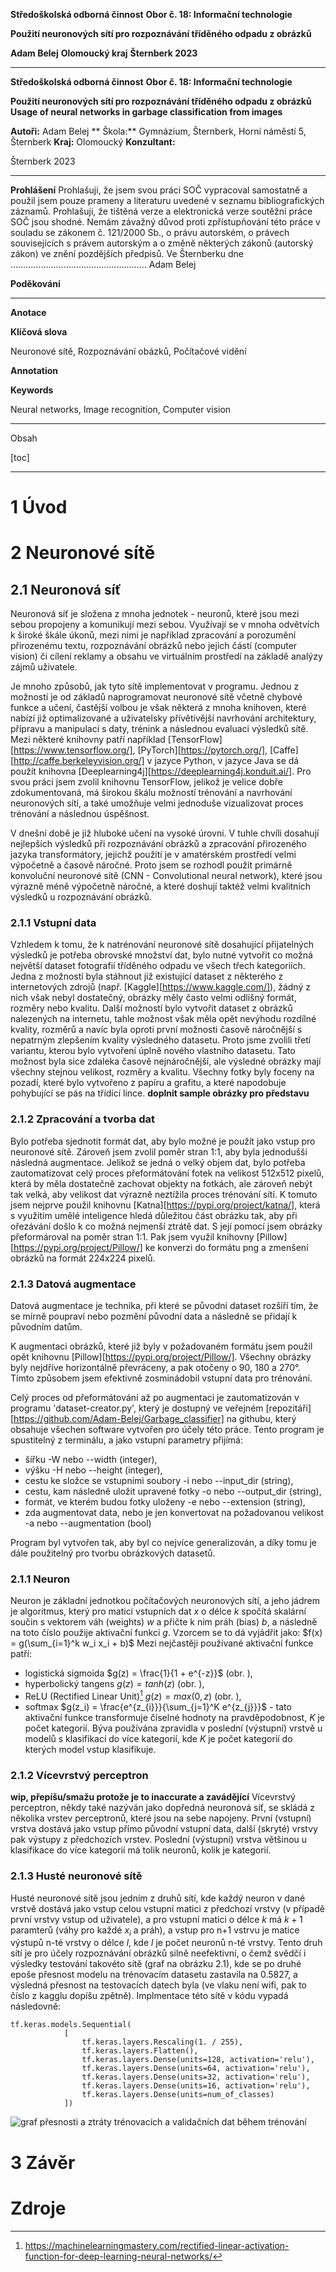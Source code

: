 **Středoškolská odborná činnost**
**Obor č. 18: Informační technologie**

**Použití neuronových sítí pro rozpoznávání tříděného odpadu z obrázků**

**Adam Belej**
**Olomoucký kraj**
**Šternberk 2023**

***

**Středoškolská odborná činnost**
**Obor č. 18: Informační technologie**

**Použití neuronových sítí pro rozpoznávání tříděného odpadu z obrázků**
**Usage of neural networks in garbage classification from images**

**Autoři:** Adam Belej
** Škola:** Gymnázium, Šternberk, Horní náměstí 5, Šternberk
**Kraj:** Olomoucký
**Konzultant:** 

Šternberk 2023

***

**Prohlášení**
Prohlašuji, že jsem svou práci SOČ vypracoval samostatně a použil jsem pouze prameny
a literaturu uvedené v seznamu bibliografických záznamů.
Prohlašuji, že tištěná verze a elektronická verze soutěžní práce SOČ jsou shodné.
Nemám závažný důvod proti zpřístupňování této práce v souladu se zákonem č. 121/2000 Sb.,
o právu autorském, o právech souvisejících s právem autorským a o změně některých zákonů
(autorský zákon) ve znění pozdějších předpisů.
Ve Šternberku dne  ………………………………………………
Adam Belej


**Poděkování**

***

**Anotace**

**Klíčová slova**

Neuronové sítě, Rozpoznávání obázků, Počítačové vidění

**Annotation**

**Keywords**

Neural networks, Image recognition, Computer vision

***

Obsah

[toc]

***

# 1 Úvod


# 2 Neuronové sítě

## 2.1 Neuronová síť

Neuronová síť je složena z mnoha jednotek - neuronů, které jsou mezi sebou propojeny a komunikují mezi sebou. Využívají se v mnoha odvětvích k široké škále úkonů, mezi nimi je například zpracování a porozumění přirozenému textu, rozpoznávání obrázků nebo jejich částí (computer vision) či cílení reklamy a obsahu ve virtuálním prostředí na základě analýzy zájmů uživatele. 

Je mnoho způsobů, jak tyto sítě implementovat v programu. Jednou z možností je od základů naprogramovat neuronové sítě včetně chybové funkce a učení, častější volbou je však některá z mnoha knihoven, které nabízí již optimalizované a uživatelsky přívětivější navrhování architektury, přípravu a manipulaci s daty, trénink a následnou evaluaci výsledků sítě. Mezi některé knihovny patří například [TensorFlow][https://www.tensorflow.org/], [PyTorch][https://pytorch.org/], [Caffe][http://caffe.berkeleyvision.org/] v jazyce Python, v jazyce Java se dá použít knihovna [Deeplearning4j][https://deeplearning4j.konduit.ai/]. Pro svou práci jsem zvolil knihovnu TensorFlow, jelikož je velice dobře zdokumentovaná, má širokou škálu možností trénování a navrhování neuronových sítí, a také umožňuje velmi jednoduše vizualizovat proces trénování a následnou úspěšnost.

V dnešní době je již hluboké učení na vysoké úrovni. V tuhle chvíli dosahují nejlepších výsledků při rozpoznávání obrázků a zpracování přirozeného jazyka transformátory, jejichž použití je v amatérském prostředí velmi výpočetně a časově náročné. Proto jsem se rozhodl použít primárně konvoluční neuronové sítě (CNN - Convolutional neural network), které jsou výrazně méně výpočetně náročné, a které doshují taktéž velmi kvalitních výsledků u rozpoznávání obrázků.

### 2.1.1 Vstupní data

Vzhledem k tomu, že k natrénování neuronové sítě dosahující přijatelných výsledků je potřeba obrovské množství dat, bylo nutné vytvořit co možná největší dataset fotografií tříděného odpadu ve všech třech kategoriích. Jedna z možností byla stáhnout již existující dataset z některého z internetových zdrojů (např. [Kaggle][https://www.kaggle.com/]), žádný z nich však nebyl dostatečný, obrázky měly často velmi odlišný formát, rozměry nebo kvalitu. Další možností bylo vytvořit dataset z obrázků nalezených na internetu, tahle možnost však měla opět nevýhodu rozdílné kvality, rozměrů a navíc byla oproti první možnosti časově náročnější s nepatrným zlepšením kvality výsledného datasetu. Proto jsme zvolili třetí variantu, kterou bylo vytvoření úplně nového vlastního datasetu. Tato možnost byla sice zdaleka časově nejnáročnější, ale výsledné obrázky mají všechny stejnou velikost, rozměry a kvalitu. Všechny fotky byly foceny na pozadí, které bylo vytvořeno z papíru a grafitu, a které napodobuje pohybující se pás na třídící lince. **doplnit sample obrázky pro představu**

### 2.1.2 Zpracování a tvorba dat

Bylo potřeba sjednotit formát dat, aby bylo možné je použít jako vstup pro neuronové sítě. Zároveň jsem zvolil poměr stran 1:1, aby byla jednodušší následná augmentace. Jelikož se jedná o velký objem dat, bylo potřeba zautomatizovat celý proces přeformátování fotek na velikost 512x512 pixelů, která by měla dostatečně zachovat objekty na fotkách, ale zároveň nebýt tak velká, aby velikost dat výrazně neztížila proces trénování sítí. K tomuto jsem nejprve použil knihovnu [Katna][https://pypi.org/project/katna/], která s využitím umělé inteligence hledá důležitou část obrázku tak, aby při ořezávání došlo k co možná nejmenší ztrátě dat. S její pomocí jsem obrázky přeformároval na poměr stran 1:1. Pak jsem využil knihovny  [Pillow][https://pypi.org/project/Pillow/] ke konverzi do formátu png a zmenšení obrázků na formát 224x224 pixelů.

### 2.1.3 Datová augmentace
Datová augmentace je technika, při které se původní dataset rozšíří tím, že se mírně poupraví nebo pozmění původní data a následně se přidají k původním datům. 

K augmentaci obrázků, které již byly v požadovaném formátu jsem použil opět knihovnu [Pillow][https://pypi.org/project/Pillow/]. Všechny obrázky byly nejdříve horizontálně převráceny, a pak otočeny o 90, 180 a 270°. Tímto způsobem jsem efektivně zosminádobil vstupní data pro trénování.

Celý proces od přeformátování až po augmentaci je zautomatizován v programu 'dataset-creator.py', který je dostupný ve veřejném [repozitáři][https://github.com/Adam-Belej/Garbage_classifier] na githubu, který obsahuje všechen software vytvořen pro účely této práce. Tento program je spustitelný z terminálu, a jako vstupní parametry přijímá:
- šířku -W nebo --width (integer),
- výšku -H nebo --height (integer),
- cestu ke složce se vstupními soubory -i nebo --input_dir (string),
- cestu, kam následně uložit upravené fotky -o nebo --output_dir (string),
- formát, ve kterém budou fotky uloženy -e nebo --extension (string),
- zda augmentovat data, nebo je jen konvertovat na požadovanou velikost -a nebo --augmentation (bool)

Program byl vytvořen tak, aby byl co nejvíce generalizován, a díky tomu je dále použitelný pro tvorbu obrázkových datasetů.

### 2.1.1 Neuron

Neuron je základní jednotkou počítačových neuronových sítí, a jeho jádrem je algoritmus, který pro matici vstupních dat $x$ o délce $k$ spočítá skalární součin s vektorem váh (weights) $w$ a přičte k nim práh (bias) $b$, a následně na toto číslo použije aktivační funkci $g$. Vzorcem se to dá vyjádřit jako:
$f(x) = g(\sum_{i=1}^k w_i  x_i + b)$
Mezi nejčastěji používané aktivační funkce patří:

- logistická sigmoida $g(z) = \frac{1}{1 + e^{-z}}$ (obr. ), 
- hyperbolický tangens $g(z) = tanh(z)$ (obr. ),
- ReLU (Rectified Linear Unit)[^1] $g(z) = max(0, z)$ (obr. ), 
- softmax $g(z_i) = \frac{e^{z_{i}}}{\sum_{j=1}^K e^{z_{j}}}$ - tato aktivační funkce transformuje číselné hodnoty na pravděpodobnost, $K$ je počet kategorií. Býva používána zpravidla v poslední (výstupní) vrstvě u modelů s klasifikací do více kategorií, kde $K$ je počet kategorií do kterých model vstup klasifikuje.

### 2.1.2 Vícevrstvý perceptron

**wip, přepíšu/smažu protože je to inaccurate a zavádějící**
Vícevrstvý perceptron, někdy také nazýván jako dopředná neuronová síť, se skládá z několika vrstev perceptronů, které jsou na sebe napojeny. První (vstupní) vrstva dostává jako vstup přímo původní vstupní data, další (skryté) vrstvy pak výstupy z předchozích vrstev. Poslední (výstupní) vrstva většinou u klasifikace do více kategorií má tolik neuronů, kolik je kategorií.  

### 2.1.3 Husté neuronové sítě

Husté neuronové sítě jsou jedním z druhů sítí, kde každý neuron v dané vrstvě dostává jako vstup celou vstupní matici z předchozí vrstvy (v případě první vrstvy vstup od uživatele), a pro vstupní matici o délce $k$ má $k + 1$ paramterů (váhy pro každé $x_i$ a práh), a vstup pro n+1 vstrvu je matice výstupů n-té vrstvy o délce $l$, kde $l$ je počet neuronů  n-té vrstvy. Tento druh sítí je pro účely rozpoznávání obrázků silně neefektivní, o čemž svědčí i výsledky testování takovéto sítě (graf na obrázku 2.1), kde se po druhé epoše přesnost modelu na trénovacím datasetu zastavila na 0.5827, a výsledná přesnost na testovacích datech byla (ve vlaku není wifi, pak to číslo z kagglu dopíšu zpětně). Implmentace této sítě v kódu vypadá následovně:

```
tf.keras.models.Sequential(
            [
                tf.keras.layers.Rescaling(1. / 255),
                tf.keras.layers.Flatten(),
                tf.keras.layers.Dense(units=128, activation='relu'),
                tf.keras.layers.Dense(units=64, activation='relu'),
                tf.keras.layers.Dense(units=32, activation='relu'),
                tf.keras.layers.Dense(units=16, activation='relu'),
                tf.keras.layers.Dense(units=num_of_classes)
            ])

```

![graf přesnosti a ztráty trénovacích a validačních dat během trénování](/images/dense_graph.png)

# 3 Závěr

# Zdroje
[^1]: https://machinelearningmastery.com/rectified-linear-activation-function-for-deep-learning-neural-networks/